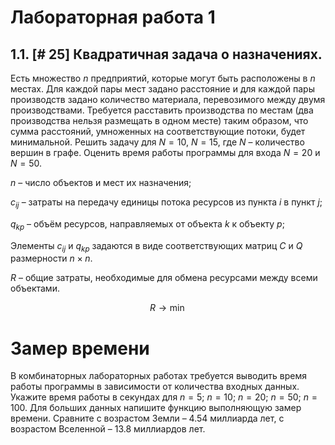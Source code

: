 # Лабораторная работа 1

## 1.1. [# 25] Квадратичная задача о назначениях.

Есть множество $n$ предприятий, которые могут быть расположены в $n$ местах. Для каждой пары мест задано расстояние и для каждой пары производств задано количество материала, перевозимого между двумя производствами. Требуется расставить производства по местам (два производства нельзя размещать в одном месте) таким образом, что сумма расстояний, умноженных на соответствующие потоки, будет минимальной. Решить задачу для $N = 10$, $N = 15$, где $N$ – количество вершин в графе. Оценить время работы программы для входа $N = 20$ и $N = 50$.

$n$ – число объектов и мест их назначения;

$c_{ij}$ – затраты на передачу единицы потока ресурсов из пункта $i$ в пункт $j$;

$q_{kp}$ – объём ресурсов, направляемых от объекта $k$ к объекту $p$;

Элементы $c_{ij}$ и $q_{kp}$ задаются в виде соответствующих матриц $C$ и $Q$ размерности $n \times n$.

$R$ – общие затраты, необходимые для обмена ресурсами между всеми объектами.

$$ R \rightarrow \min $$

# Замер времени

В комбинаторных лабораторных работах требуется выводить время работы программы в зависимости от количества входных данных. Укажите время работы в секундах для $n = 5$; $n = 10$; $n = 20$; $n = 50$; $n = 100$. Для больших данных напишите функцию выполняющую замер времени. Сравните с возрастом Земли – 4.54 миллиарда лет, с возрастом Вселенной – 13.8 миллиардов лет.